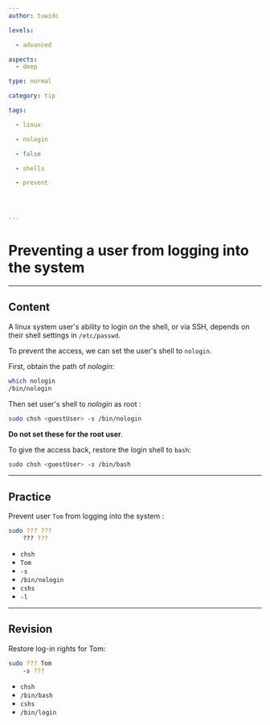 ```yaml
---
author: tuwidc

levels:

  - advanced

aspects:
  - deep

type: normal

category: tip

tags:

  - linux

  - nologin

  - false

  - shells

  - prevent




---
```


# Preventing a user from logging into the system

---
## Content

A linux system user's ability to login on the shell, or via SSH, depends on their shell settings in `/etc/passwd`.

To prevent the access, we can set the user's shell to `nologin`.

First, obtain the path of *nologin*:
```bash
which nologin
/bin/nologin
```
Then set user's shell to *nologin* as root :
```bash
sudo chsh <guestUser> -s /bin/nologin
```

**Do not set these for the root user**.

To give the access back, restore the login shell to `bash`:
```bash
sudo chsh <guestUser> -s /bin/bash 
```

---
## Practice

Prevent user `Tom`  from logging into the system :
```bash
sudo ??? ??? 
    ??? ???
```

* `chsh`
* `Tom`
* `-s`
* `/bin/nologin`
* `cshs`
* `-l`

---
## Revision

Restore log-in rights for Tom:
```bash
sudo ??? Tom 
    -s ???
```

* `chsh`
* `/bin/bash`
* `cshs`
* `/bin/login`

 
